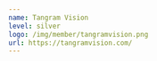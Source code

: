 ```yaml
---
name: Tangram Vision
level: silver
logo: /img/member/tangramvision.png
url: https://tangramvision.com/
---
```

